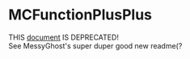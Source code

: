 # MCFunctionPlusPlus
THIS [document](doc/mppdoc.md) IS DEPRECATED!  
See MessyGhost's super duper good new readme(?
